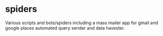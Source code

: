 # spiders
Various scripts and bots/spiders including a mass mailer app for gmail and google places automated query sender and data havester. 
